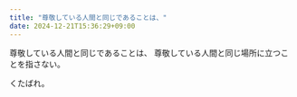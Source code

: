 ```yaml
---
title: "尊敬している人間と同じであることは、"
date: 2024-12-21T15:36:29+09:00
---
```

尊敬している人間と同じであることは、
尊敬している人間と同じ場所に立つことを指さない。

くたばれ。
